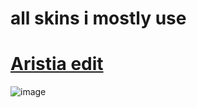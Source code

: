 # all skins i mostly use
# [Aristia edit](https://kndyyyyy.s-ul.eu/JFMk9dq5)
![image](https://user-images.githubusercontent.com/82230154/114220065-e347f580-9941-11eb-9218-f340dc63abbe.png)
